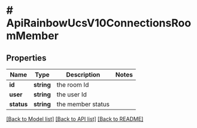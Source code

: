 # # ApiRainbowUcsV10ConnectionsRoomMember

## Properties

Name | Type | Description | Notes
------------ | ------------- | ------------- | -------------
**id** | **string** | the room Id | 
**user** | **string** | the user Id | 
**status** | **string** | the member status | 

[[Back to Model list]](../../README.md#documentation-for-models) [[Back to API list]](../../README.md#documentation-for-api-endpoints) [[Back to README]](../../README.md)


